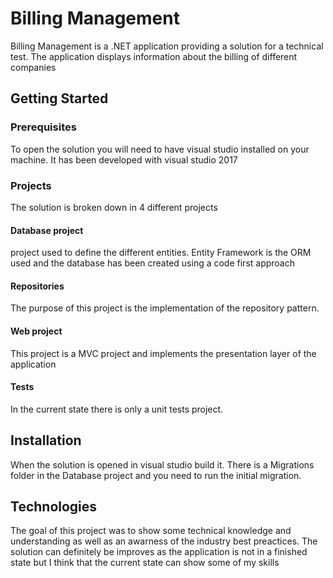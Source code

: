 # Billing Management

Billing Management is a .NET application providing a solution for a technical test. The application displays information about the billing of different companies

## Getting Started


### Prerequisites

To open the solution you will need to have visual studio installed on your machine. It has been developed with visual studio 2017

### Projects

The solution is broken down in 4 different projects

#### Database project

project used to define the different entities. Entity Framework is the ORM used and the database has been created using a code first approach

#### Repositories

The purpose of this project is the implementation of the repository pattern. 

#### Web project

This project is a MVC project and implements the presentation layer of the application

#### Tests

In the current state there is only a unit tests project. 

## Installation

When the solution is opened in visual studio build it. There is a Migrations folder in the Database project and you need to run the initial migration.

## Technologies

The goal of this project was to show some technical knowledge and understanding as well as an awarness of the industry best preactices.
The solution can definitely be improves as the application is not in a finished state but I think that the current state can show some of my skills

